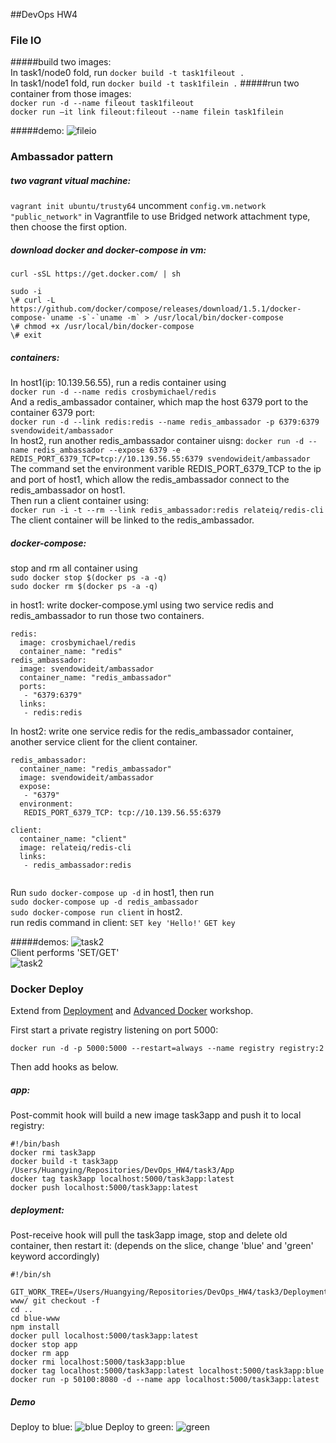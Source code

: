 ##DevOps HW4

### File IO
#####build two images:    
In task1/node0 fold, run `docker build -t task1fileout .`    
In task1/node1 fold, run `docker build -t task1filein .`
#####run two container from those images:   
`docker run -d --name fileout task1fileout`    
`docker run —it link fileout:fileout --name filein task1filein`

#####demo:
![fileio](images/t1i1.gif)

### Ambassador pattern
##### two vagrant vitual machine:    
`vagrant init ubuntu/trusty64`
uncomment `config.vm.network "public_network"` in Vagrantfile to use Bridged network attachment type, then choose the first option.

##### download docker and docker-compose in vm:

```
curl -sSL https://get.docker.com/ | sh

sudo -i
\# curl -L https://github.com/docker/compose/releases/download/1.5.1/docker-compose-`uname -s`-`uname -m` > /usr/local/bin/docker-compose
\# chmod +x /usr/local/bin/docker-compose
\# exit

```

##### containers:
In host1(ip: 10.139.56.55), run a redis container using   
`docker run -d --name redis crosbymichael/redis`     
And a redis_ambassador container, which map the host 6379 port to the container 6379 port:    
`docker run -d --link redis:redis --name redis_ambassador -p 6379:6379 svendowideit/ambassador`     
In host2, run another redis_ambassador container uisng:
`docker run -d --name redis_ambassador --expose 6379 -e REDIS_PORT_6379_TCP=tcp://10.139.56.55:6379 svendowideit/ambassador`    
The command set the environment varible REDIS_PORT_6379_TCP to the ip and port of host1, which allow the redis_ambassador connect to the redis_ambassador on host1.   
Then run a client container using:   
`docker run -i -t --rm --link redis_ambassador:redis relateiq/redis-cli`    
The client container will be linked to the redis_ambassador.
##### docker-compose:
stop and rm all container using    
`sudo docker stop $(docker ps -a -q)`       
`sudo docker rm $(docker ps -a -q)`

in host1: write docker-compose.yml using two service redis and redis_ambassador to run those two containers.

```
redis:
  image: crosbymichael/redis
  container_name: "redis"
redis_ambassador:
  image: svendowideit/ambassador
  container_name: "redis_ambassador"
  ports:
   - "6379:6379"
  links:
   - redis:redis
```

In host2: write one service redis for the redis_ambassador container, another service client for the client container.


```
redis_ambassador:
  container_name: "redis_ambassador"
  image: svendowideit/ambassador
  expose:
   - "6379"
  environment:
   REDIS_PORT_6379_TCP: tcp://10.139.56.55:6379

client:
  container_name: "client"
  image: relateiq/redis-cli
  links:
   - redis_ambassador:redis
   
```

Run `sudo docker-compose up -d` in host1, 
then run    
`sudo docker-compose up -d redis_ambassador`   
`sudo docker-compose run client` in host2.    
run redis command in client:
`SET key 'Hello!'`
`GET key`

#####demos:
![task2](images/t2i2.gif)    
Client performs 'SET/GET'     
![task2](images/t2i3.gif)

### Docker Deploy
Extend from [Deployment](https://github.com/CSC-DevOps/Deployment) and [Advanced Docker](https://github.com/CSC-DevOps/Course/blob/master/Workshops/AdvancedDocker.md) workshop.

First start a private registry listening on port 5000:

`docker run -d -p 5000:5000 --restart=always --name registry registry:2`

Then add hooks as below.


##### app:

Post-commit hook will build a new image task3app and push it to local registry:

```
#!/bin/bash
docker rmi task3app
docker build -t task3app /Users/Huangying/Repositories/DevOps_HW4/task3/App
docker tag task3app localhost:5000/task3app:latest
docker push localhost:5000/task3app:latest
```

##### deployment:

Post-receive hook will pull the task3app image, stop and delete old container, then restart it: (depends on the slice, change 'blue' and 'green' keyword accordingly)

```
#!/bin/sh

GIT_WORK_TREE=/Users/Huangying/Repositories/DevOps_HW4/task3/Deployment/deploy/blue-www/ git checkout -f
cd ..
cd blue-www
npm install
docker pull localhost:5000/task3app:latest
docker stop app
docker rm app
docker rmi localhost:5000/task3app:blue
docker tag localhost:5000/task3app:latest localhost:5000/task3app:blue
docker run -p 50100:8080 -d --name app localhost:5000/task3app:latest

```

##### Demo
Deploy to blue:
![blue](images/t3i1.gif)
Deploy to green:
![green](images/t3i2.gif)








